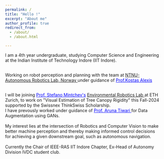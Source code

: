 ```yaml
---
permalink: /
title: "Hello !" 
excerpt: "About me"
author_profile: true
redirect_from: 
  - /about/
  - /about.html

--- 
```



<div class="about_image">

  I am a 4th year undergraduate, studying Computer Science and Engineering at the Indian Institute of Technology Indore (IIT Indore).
  <br>
  <br>
  
  Working on robot perception and planning with the team at <a href="https://www.autonomousrobotslab.com/" style="font-family:  inherit;" >NTNU-Autonomous Robotics Lab, Norway </a> under guidance of 
  <a href="http://www.kostasalexis.com/"  style="font-family: inherit;color: blue;">Prof.Kostas Alexis </a>

  <br>
  I will be joining <a href="https://usys.ethz.ch/en/people/profile.MjczNjI4.TGlzdC8yODUyLDMyMDE5NzIyMg==.html" style="font-family: inherit;color: blue;"> Prof. Stefano Mintchev's</a> <a href="https://usys.ethz.ch/en/people/profile.MjczNjI4.TGlzdC8yODUyLDMyMDE5NzIyMg==.html" style="font-family: inherit; ">Environmental Robotics Lab </a> at ETH Zurich, to work on "Visual Estimation of Tree Canopy Rigidity" this Fall-2024 supported by the Swissnex ThinkSwiss Scholarship.

  <br>
  I have prevously worked under guidance of <a href="https://www.iiti.ac.in/people/~artiwari/" style="font-family: inherit;color: blue;">Prof. Aruna Tiwari </a> for Data Augmentation using GANs.

  <br>
  <br>
  My interest lies at the intersection of Robotics and Computer Vision to make better machine perception and thereby making informed control decisions for achieving a given downstream goal, such as autonomous navigation.
  
  <br>
  <br>
  Currently the Chair of IEEE-RAS IIT Indore Chapter, Ex-Head of Autonomy Division IVDC student club.

  


</div>

